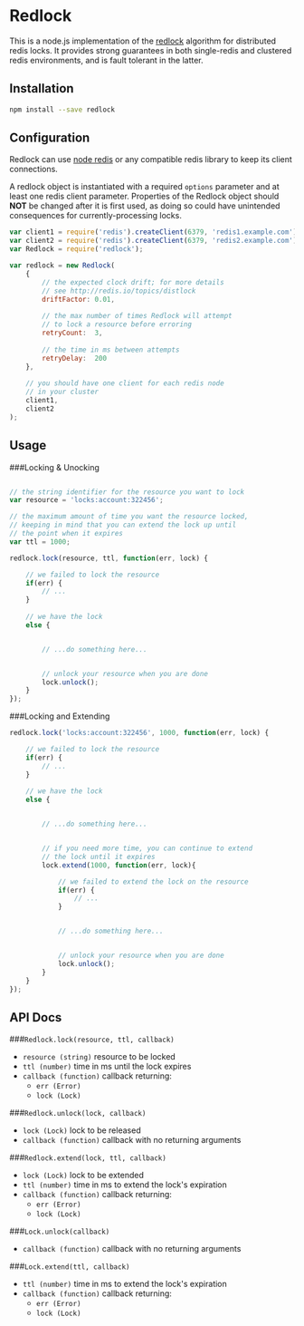 Redlock
=======
This is a node.js implementation of the [redlock](http://redis.io/topics/distlock) algorithm for distributed redis locks. It provides strong guarantees in both single-redis and clustered redis environments, and is fault tolerant in the latter.

Installation
------------
```bash
npm install --save redlock
```

Configuration
-------------
Redlock can use [node redis](https://github.com/mranney/node_redis) or any compatible redis library to keep its client connections.

A redlock object is instantiated with a required `options` parameter and at least one redis client parameter. Properties of the Redlock object should **NOT** be changed after it is first used, as doing so could have unintended consequences for currently-processing locks.

```js
var client1 = require('redis').createClient(6379, 'redis1.example.com');
var client2 = require('redis').createClient(6379, 'redis2.example.com');
var Redlock = require('redlock');

var redlock = new Redlock(
	{
		// the expected clock drift; for more details
		// see http://redis.io/topics/distlock
		driftFactor: 0.01,
		
		// the max number of times Redlock will attempt
		// to lock a resource before erroring
		retryCount:  3,
		
		// the time in ms between attempts
		retryDelay:  200
	},
	
	// you should have one client for each redis node
	// in your cluster
	client1,
	client2
);
```


Usage
-----


###Locking & Unocking

```js

// the string identifier for the resource you want to lock
var resource = 'locks:account:322456';

// the maximum amount of time you want the resource locked,
// keeping in mind that you can extend the lock up until
// the point when it expires
var ttl = 1000;

redlock.lock(resource, ttl, function(err, lock) {

	// we failed to lock the resource
	if(err) {
		// ...
	}
	
	// we have the lock
	else {


		// ...do something here...


		// unlock your resource when you are done
		lock.unlock();
	}
});

```


###Locking and Extending

```js
redlock.lock('locks:account:322456', 1000, function(err, lock) {

	// we failed to lock the resource
	if(err) {
		// ...
	}
	
	// we have the lock
	else {


		// ...do something here...


		// if you need more time, you can continue to extend
		// the lock until it expires
		lock.extend(1000, function(err, lock){

			// we failed to extend the lock on the resource
			if(err) {
				// ...
			}


			// ...do something here...


			// unlock your resource when you are done
			lock.unlock();
		}
	}
});

```

API Docs
--------

###`Redlock.lock(resource, ttl, callback)`
- `resource (string)` resource to be locked
- `ttl (number)` time in ms until the lock expires
- `callback (function)` callback returning:
	- `err (Error)`
	- `lock (Lock)`


###`Redlock.unlock(lock, callback)`
- `lock (Lock)` lock to be released
- `callback (function)` callback with no returning arguments


###`Redlock.extend(lock, ttl, callback)`
- `lock (Lock)` lock to be extended
- `ttl (number)` time in ms to extend the lock's expiration
- `callback (function)` callback returning:
	- `err (Error)`
	- `lock (Lock)`


###`Lock.unlock(callback)`
- `callback (function)` callback with no returning arguments


###`Lock.extend(ttl, callback)`
- `ttl (number)` time in ms to extend the lock's expiration
- `callback (function)` callback returning:
	- `err (Error)`
	- `lock (Lock)`

